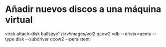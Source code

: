 # Añadir nuevos discos a una máquina virtual

virsh attach-disk bullseye1 /srv/images/vol2.qcow2 vdb --driver=qemu --type disk --subdriver qcow2 --persistent
